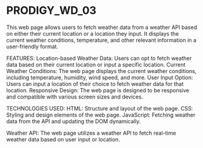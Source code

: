 # PRODIGY_WD_03
This web page allows users to fetch weather data from a weather API based on either their current location or a location they input. It displays the current weather conditions, temperature, and other relevant information in a user-friendly format.

FEATURES:
Location-based Weather Data: Users can opt to fetch weather data based on their current location or input a specific location.
Current Weather Conditions: The web page displays the current weather conditions, including temperature, humidity, wind speed, and more.
User Input Option: Users can input a location of their choice to fetch weather data for that location.
Responsive Design: The web page is designed to be responsive and compatible with various screen sizes and devices.

TECHNOLOGIES USED:
HTML: Structure and layout of the web page.
CSS: Styling and design elements of the web page.
JavaScript: Fetching weather data from the API and updating the DOM dynamically.

Weather API: The web page utilizes a weather API to fetch real-time weather data based on user input or location.

